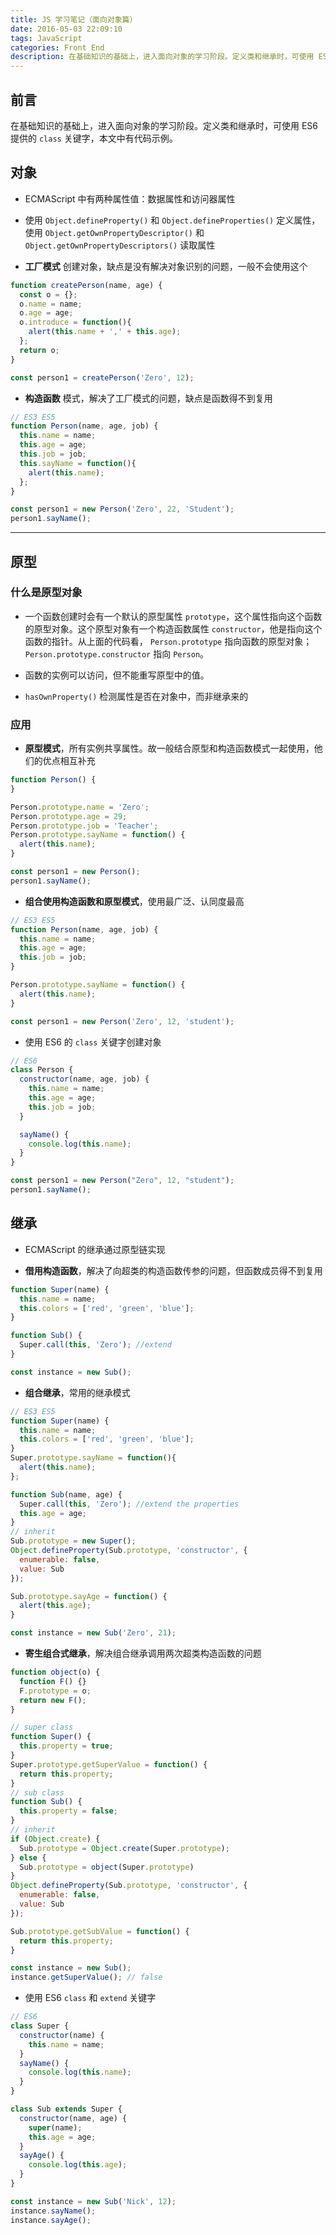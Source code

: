 ```yaml
---
title: JS 学习笔记（面向对象篇）
date: 2016-05-03 22:09:10
tags: JavaScript
categories: Front End
description: 在基础知识的基础上，进入面向对象的学习阶段。定义类和继承时，可使用 ES6 提供的 `class` 关键字，本文中有代码示例。
---
```


## 前言

在基础知识的基础上，进入面向对象的学习阶段。定义类和继承时，可使用 ES6 提供的 `class` 关键字，本文中有代码示例。

## 对象

- ECMAScript 中有两种属性值：数据属性和访问器属性
<!-- more -->
- 使用 `Object.defineProperty()` 和 `Object.defineProperties()` 定义属性，使用 `Object.getOwnPropertyDescriptor()` 和 `Object.getOwnPropertyDescriptors()` 读取属性

- **工厂模式** 创建对象，缺点是没有解决对象识别的问题，一般不会使用这个
``` js
function createPerson(name, age) {
  const o = {};
  o.name = name;
  o.age = age;
  o.introduce = function(){
    alert(this.name + ',' + this.age);
  };
  return o;
}

const person1 = createPerson('Zero', 12);
```

- **构造函数** 模式，解决了工厂模式的问题，缺点是函数得不到复用
``` js
// ES3 ES5
function Person(name, age, job) {
  this.name = name;
  this.age = age;
  this.job = job;
  this.sayName = function(){
    alert(this.name);
  };
}

const person1 = new Person('Zero', 22, 'Student');
person1.sayName();
```
***

## 原型

### 什么是原型对象

- 一个函数创建时会有一个默认的原型属性 `prototype`，这个属性指向这个函数的原型对象。这个原型对象有一个构造函数属性 `constructor`，他是指向这个函数的指针。从上面的代码看， `Person.prototype` 指向函数的原型对象； `Person.prototype.constructor` 指向 `Person`。

- 函数的实例可以访问，但不能重写原型中的值。

- `hasOwnProperty()` 检测属性是否在对象中，而非继承来的

### 应用

- **原型模式**，所有实例共享属性。故一般结合原型和构造函数模式一起使用，他们的优点相互补充
``` js
function Person() {
}

Person.prototype.name = 'Zero';
Person.prototype.age = 29;
Person.prototype.job = 'Teacher';
Person.prototype.sayName = function() {
  alert(this.name);
}

const person1 = new Person();
person1.sayName();
```

- **组合使用构造函数和原型模式**，使用最广泛、认同度最高
``` js
// ES3 ES5
function Person(name, age, job) {
  this.name = name;
  this.age = age;
  this.job = job;
}

Person.prototype.sayName = function() {
  alert(this.name);
}

const person1 = new Person('Zero', 12, 'student');
```

- 使用 ES6 的 `class` 关键字创建对象
``` js
// ES6
class Person {
  constructor(name, age, job) {
    this.name = name;
    this.age = age;
    this.job = job;
  }

  sayName() {
    console.log(this.name);
  }
}

const person1 = new Person("Zero", 12, "student");
person1.sayName();
```

## 继承

- ECMAScript 的继承通过原型链实现

- **借用构造函数**，解决了向超类的构造函数传参的问题，但函数成员得不到复用
``` js
function Super(name) {
  this.name = name;
  this.colors = ['red', 'green', 'blue'];
}

function Sub() {
  Super.call(this, 'Zero'); //extend
}

const instance = new Sub();
```

- **组合继承**，常用的继承模式
``` js
// ES3 ES5
function Super(name) {
  this.name = name;
  this.colors = ['red', 'green', 'blue'];
}
Super.prototype.sayName = function(){
  alert(this.name);
};

function Sub(name, age) {
  Super.call(this, 'Zero'); //extend the properties
  this.age = age;
}
// inherit
Sub.prototype = new Super();
Object.defineProperty(Sub.prototype, 'constructor', {
  enumerable: false,
  value: Sub
});

Sub.prototype.sayAge = function() {
  alert(this.age);
}

const instance = new Sub('Zero', 21);
```

- **寄生组合式继承**，解决组合继承调用两次超类构造函数的问题
``` js
function object(o) {
  function F() {}
  F.prototype = o;
  return new F();
}

// super class
function Super() {
  this.property = true;
}
Super.prototype.getSuperValue = function() {
  return this.property;
}
// sub class
function Sub() {
  this.property = false;
}
// inherit
if (Object.create) {
  Sub.prototype = Object.create(Super.prototype);
} else {
  Sub.prototype = object(Super.prototype)
}
Object.defineProperty(Sub.prototype, 'constructor', {
  enumerable: false,
  value: Sub
});

Sub.prototype.getSubValue = function() {
  return this.property;
}

const instance = new Sub();
instance.getSuperValue(); // false
```

- 使用 ES6 `class` 和 `extend` 关键字
``` js
// ES6
class Super {
  constructor(name) {
    this.name = name;
  }
  sayName() {
    console.log(this.name);
  }
}

class Sub extends Super {
  constructor(name, age) {
    super(name);
    this.age = age;
  }
  sayAge() {
    console.log(this.age);
  }
}

const instance = new Sub('Nick', 12);
instance.sayName();
instance.sayAge();
```
